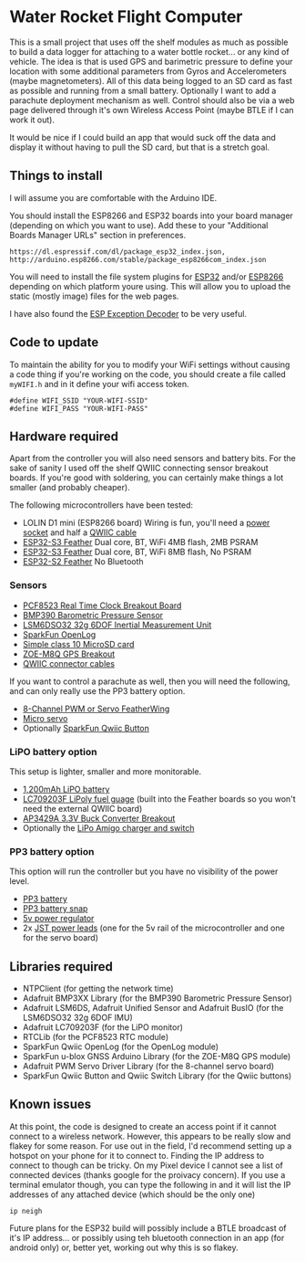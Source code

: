 # Water Rocket Flight Computer

This is a small project that uses off the shelf modules as much as possible to build a data logger for attaching to a 
water bottle rocket... or any kind of vehicle. The idea is that is used GPS and barimetric pressure to define your 
location with some additional parameters from Gyros and Accelerometers (maybe magnetometers). All of this data being 
logged to an SD card as fast as possible and running from a small battery. Optionally I want to add a parachute 
deployment mechanism as well. Control should also be via a web page delivered through it's own Wireless Access Point 
(maybe BTLE if I can work it out).

It would be nice if I could build an app that would suck off the data and display it without having to pull the SD
card, but that is a stretch goal.

Things to install
-----------------
I will assume you are comfortable with the Arduino IDE.

You should install the ESP8266 and ESP32 boards into your board manager (depending on which you want to use). 
Add these to your "Additional Boards Manager URLs" section in preferences.

```
https://dl.espressif.com/dl/package_esp32_index.json, 
http://arduino.esp8266.com/stable/package_esp8266com_index.json
```

You will need to install the file system plugins for 
[ESP32](https://microcontrollerslab.com/install-esp32-filesystem-uploader-in-arduino-ide-spiffs/) and/or 
[ESP8266](https://randomnerdtutorials.com/install-esp8266-filesystem-uploader-arduino-ide/) depending 
on which platform youre using. This will allow you to upload the static (mostly image) files for the web pages.

I have also found the [ESP Exception Decoder](https://github.com/me-no-dev/EspExceptionDecoder) to be very useful.

Code to update
--------------
To maintain the ability for you to modify your WiFi settings without causing a code thing if you're working on the code, 
you should create a file called `myWIFI.h` and in it define your wifi access token.

```
#define WIFI_SSID "YOUR-WIFI-SSID"
#define WIFI_PASS "YOUR-WIFI-PASS"
```

Hardware required
-----------------
Apart from the controller you will also need sensors and battery bits. For the sake of sanity I used off the shelf QWIIC
connecting sensor breakout boards. If you're good with soldering, you can certainly make things a lot smaller (and 
probably cheaper).

The following microcontrollers have been tested:

* LOLIN D1 mini (ESP8266 board) Wiring is fun, you'll need a [power socket][JST-POWER] and half a [QWIIC cable][QWIIC-CONNECTOR]
* [ESP32-S3 Feather][ESP32-S3] Dual core, BT, WiFi 4MB flash, 2MB PSRAM
* [ESP32-S3 Feather][ESP32-S3-NOPSRAM] Dual core, BT, WiFi 8MB flash, No PSRAM
* [ESP32-S2 Feather][ESP32-S2] No Bluetooth

[ESP32-S3]: https://shop.pimoroni.com/products/adafruit-esp32-s3-feather-with-4mb-flash-2mb-psram-stemma-qt-qwiic?variant=40017517215827
[ESP32-S3-NOPSRAM]: https://shop.pimoroni.com/products/adafruit-esp32-s3-feather-with-stemma-qt-qwiic-8mb-flash-no-psram?variant=39878737395795
[ESP32-S2]: https://shop.pimoroni.com/products/adafruit-esp32-s2-feather-2-mb-psram-and-stemma-qt-qwiic?variant=39537754210387

### Sensors
* [PCF8523 Real Time Clock Breakout Board][RTC]
* [BMP390 Barometric Pressure Sensor][BMP390]
* [LSM6DSO32 32g 6DOF Inertial Measurement Unit][IMU]
* [SparkFun OpenLog][OPENLOG]
* [Simple class 10 MicroSD card][SDCARD]
* [ZOE-M8Q GPS Breakout][GPS]
* [QWIIC connector cables][QWIIC-CONNECTOR]

[RTC]: https://shop.pimoroni.com/products/adafruit-pcf8523-real-time-clock-breakout-board-stemma-qt-qwiic?variant=39421340680275
[BMP390]: https://shop.pimoroni.com/products/adafruit-bmp390-precision-barometric-pressure-and-altimeter-stemma-qt-qwiic?variant=32302189346899
[IMU]: https://shop.pimoroni.com/products/adafruit-lsm6dso32-6-dof-accelerometer-and-gyroscope-stemma-qt-qwiic?variant=32237051641939
[GPS]: https://shop.pimoroni.com/products/sparkfun-gps-breakout-zoe-m8q-qwiic?variant=31615967789139
[OPENLOG]: https://shop.pimoroni.com/products/sparkfun-qwiic-openlog?variant=40046785953875
[QWIIC-CONNECTOR]: https://shop.pimoroni.com/products/jst-sh-cable-qwiic-stemma-qt-compatible?variant=31910609813587
[SDCARD]: https://smile.amazon.co.uk/dp/B07R59FHVG

If you want to control a parachute as well, then you will need the following, and can only really use the PP3 battery
option.

* [8-Channel PWM or Servo FeatherWing][SERVO-FEATHER]
* [Micro servo][MICRO-SERVO]
* Optionally [SparkFun Qwiic Button][BUTTON]

[SERVO-FEATHER]: https://shop.pimoroni.com/products/8-channel-pwm-or-servo-featherwing-add-on-for-all-feather-boards?variant=13710765383
[MICRO-SERVO]: https://shop.pimoroni.com/products/servo-generic-sub-micro-size?variant=19330899143
[BUTTON]: https://shop.pimoroni.com/products/sparkfun-qwiic-button-green-led?variant=32000924647507

### LiPO battery option
This setup is lighter, smaller and more monitorable.

* [1,200mAh LiPO battery][LIPO-BATTERY]
* [LC709203F LiPoly fuel guage][LIPO-MONITOR] (built into the Feather boards so you won't need the external QWIIC board)
* [AP3429A 3.3V Buck Converter Breakout][REGULATOR-3v]
* Optionally the [LiPo Amigo charger and switch][AMIGO]

[REGULATOR-3v]: https://shop.pimoroni.com/products/ap3429a-3-3v-buck-converter-breakout-3-3v-output-1-2a-max?variant=32173899546707
[LIPO-BATTERY]: https://shop.pimoroni.com/products/lipo-battery-pack?variant=20429082183
[AMIGO]: https://shop.pimoroni.com/products/lipo-amigo?variant=39779302539347
[LIPO-MONITOR]: https://shop.pimoroni.com/products/adafruit-lc709203f-lipoly-liion-fuel-gauge-and-battery-monitor-stemma-jst-ph-qt-qwiic?variant=32236623396947

### PP3 battery option
This option will run the controller but you have no visibility of the power level.

* [PP3 battery][PP3-BATTERY]
* [PP3 battery snap][PP3-SNAP]
* [5v power regulator][REGULATOR-5V]
* 2x [JST power leads][JST-POWER] (one for the 5v rail of the microcontroller and one for the servo board)

[JST-POWER]: https://shop.pimoroni.com/products/jst-2-wire-assembly?variant=711377809
[PP3-SNAP]: https://shop.pimoroni.com/products/pp3-battery-snap?variant=371728927
[REGULATOR-5V]: https://smile.amazon.co.uk/dp/B08HK6Z91G
[PP3-BATTERY]: https://smile.amazon.co.uk/dp/B093CBYWSL

Libraries required
------------------
* NTPClient (for getting the network time)
* Adafruit BMP3XX Library (for the BMP390 Barometric Pressure Sensor)
* Adafruit LSM6DS, Adafruit Unified Sensor and Adafruit BusIO (for the LSM6DSO32 32g 6DOF IMU)
* Adafruit LC709203F (for the LiPO monitor)
* RTCLib (for the PCF8523 RTC module)
* SparkFun Qwiic OpenLog (for the OpenLog module)
* SparkFun u-blox GNSS Arduino Library (for the ZOE-M8Q GPS module)
* Adafruit PWM Servo Driver Library (for the 8-channel servo board)
* SparkFun Qwiic Button and Qwiic Switch Library (for the Qwiic buttons)

Known issues
------------
At this point, the code is designed to create an access point if it cannot connect to a wireless network. However, this
appears to be really slow and flakey for some reason. For use out in the field, I'd recommend setting up a hotspot on 
your phone for it to connect to. Finding the IP address to connect to though can be tricky. On my Pixel device I cannot
see a list of connected devices (thanks google for the proivacy concern). If you use a terminal emulator though, you can
type the following in and it will list the IP addresses of any attached device (which should be the only one)

```
ip neigh
```

Future plans for the ESP32 build will possibly include a BTLE broadcast of it's IP address... or possibly using teh bluetooth
connection in an app (for android only) or, better yet, working out why this is so flakey.
